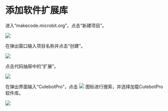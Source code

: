 ﻿---
sidebar_position: 4
sidebar_label: 添加软件扩展库
---

# 添加软件扩展库

进入“makecode.microbit.org”，点击“新建项目”。

![](https://wiki-media-ef.oss-cn-hongkong.aliyuncs.com//images/cutebot-pro-add-the-software-package-01.png)

在弹出窗口输入项目名称并点击“创建”。

![](https://wiki-media-ef.oss-cn-hongkong.aliyuncs.com//images/cutebot-pro-add-the-software-package-02.png)

点击代码抽屉中的“扩展”。

![](https://wiki-media-ef.oss-cn-hongkong.aliyuncs.com//images/cutebot-pro-add-the-software-package-03.png)

在弹出界面输入“CutebotPro”，点击 ![](https://wiki-media-ef.oss-cn-hongkong.aliyuncs.com//images/cutebot-pro-add-the-software-package-04.png) 图标进行搜索，并选择加载CutebotPro软件库。

![](https://wiki-media-ef.oss-cn-hongkong.aliyuncs.com//images/cutebot-pro-add-the-software-package-05.png)
